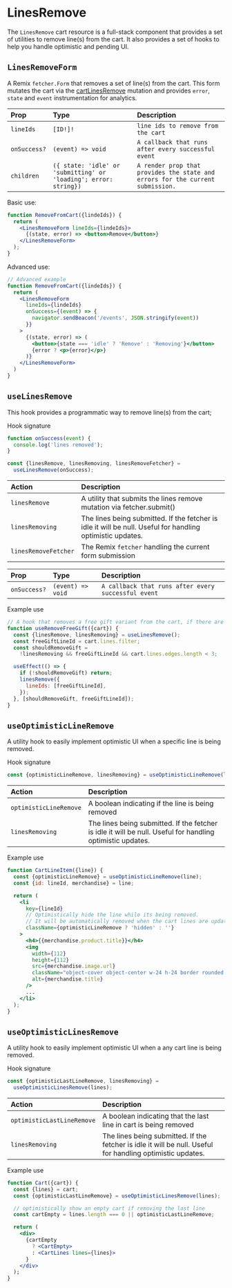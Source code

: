 # LinesRemove

The `LinesRemove` cart resource is a full-stack component that provides a set of utilities to remove line(s) from the cart. It also provides a set of hooks to help you handle optimistic and pending UI.

## `LinesRemoveForm`

A Remix `fetcher.Form` that removes a set of line(s) from the cart. This form mutates the cart via the [cartLinesRemove](https://shopify.dev/api/storefront/2022-10/mutations/cartLinesRemove) mutation and provides
`error`, `state` and `event` instrumentation for analytics.

| Prop         | Type                                                             | Description                                                                    |
| :----------- | :--------------------------------------------------------------- | :----------------------------------------------------------------------------- |
| `lineIds`    | `[ID!]!`                                                         | `line ids to remove from the cart`                                             |
| `onSuccess?` | `(event) => void`                                                | `A callback that runs after every successful event`                            |
| `children`   | `({ state: 'idle' or 'submitting' or 'loading'; error: string})` | `A render prop that provides the state and errors for the current submission.` |

Basic use:

```jsx
function RemoveFromCart({lindeIds}) {
  return (
    <LinesRemoveForm lineIds={lindeIds}>
      {(state, error) => <button>Remove</button>}
    </LinesRemoveForm>
  );
}
```

Advanced use:

```jsx
// Advanced example
function RemoveFromCart({lindeIds}) {
  return (
    <LinesRemoveForm
      lineIds={lindeIds}
      onSuccess={(event) => {
        navigator.sendBeacon('/events', JSON.stringify(event))
      }}
    >
      {(state, error) => (
        <button>{state === 'idle' ? 'Remove' : 'Removing'}</button>
        {error ? <p>{error}</p>}
      )}
    </LinesRemoveForm>
  )
}
```

## `useLinesRemove`

This hook provides a programmatic way to remove line(s) from the cart;

Hook signature

```jsx
function onSuccess(event) {
  console.log('lines removed');
}

const {linesRemove, linesRemoving, linesRemoveFetcher} =
  useLinesRemove(onSuccess);
```

| Action               | Description                                                                                                |
| :------------------- | :--------------------------------------------------------------------------------------------------------- |
| `linesRemove`        | A utility that submits the lines remove mutation via fetcher.submit()                                      |
| `linesRemoving`      | The lines being submitted. If the fetcher is idle it will be null. Useful for handling optimistic updates. |
| `linesRemoveFetcher` | The Remix `fetcher` handling the current form submission                                                   |

| Prop         | Type              | Description                                         |
| :----------- | :---------------- | :-------------------------------------------------- |
| `onSuccess?` | `(event) => void` | `A callback that runs after every successful event` |

Example use

```jsx
// A hook that removes a free gift variant from the cart, if there are less than 3 items in the cart
function useRemoveFreeGift({cart}) {
  const {linesRemove, linesRemoving} = useLinesRemove();
  const freeGiftLineId = cart.lines.filter;
  const shouldRemoveGift =
    !linesRemoving && freeGiftLineId && cart.lines.edges.length < 3;

  useEffect(() => {
    if (!shouldRemoveGift) return;
    linesRemove({
      lineIds: [freeGiftLineId],
    });
  }, [shouldRemoveGift, freeGiftLineId]);
}
```

## `useOptimisticLineRemove`

A utility hook to easily implement optimistic UI when a specific line is being removed.

Hook signature

```jsx
const {optimisticLineRemove, linesRemoving} = useOptimisticLineRemove(lines);
```

| Action                 | Description                                                                                                |
| :--------------------- | :--------------------------------------------------------------------------------------------------------- |
| `optimisticLineRemove` | A boolean indicating if the line is being removed                                                          |
| `linesRemoving`        | The lines being submitted. If the fetcher is idle it will be null. Useful for handling optimistic updates. |

Example use

```jsx
function CartLineItem({line}) {
  const {optimisticLineRemove} = useOptimisticLineRemove(line);
  const {id: lineId, merchandise} = line;

  return (
    <li
      key={lineId}
      // Optimistically hide the line while its being removed.
      // It will be automatically removed when the cart lines are updated
      className={optimisticLineRemove ? 'hidden' : ''}
    >
      <h4>{{merchandise.product.title}}</h4>
      <img
        width={112}
        height={112}
        src={merchandise.image.url}
        className="object-cover object-center w-24 h-24 border rounded md:w-28 md:h-28"
        alt={merchandise.title}
      />
      ...
    </li>
  );
}
```

## `useOptimisticLinesRemove`

A utility hook to easily implement optimistic UI when a any cart line is being removed.

Hook signature

```jsx
const {optimisticLastLineRemove, linesRemoving} =
  useOptimisticLinesRemove(lines);
```

| Action                     | Description                                                                                                |
| :------------------------- | :--------------------------------------------------------------------------------------------------------- |
| `optimisticLastLineRemove` | A boolean indicating that the last line in cart is being removed                                           |
| `linesRemoving`            | The lines being submitted. If the fetcher is idle it will be null. Useful for handling optimistic updates. |

Example use

```jsx
function Cart({cart}) {
  const {lines} = cart;
  const {optimisticLastLineRemove} = useOptimisticLinesRemove(lines);

  // optimistically show an empty cart if removing the last line
  const cartEmpty = lines.length === 0 || optimisticLastLineRemove;

  return (
    <div>
      {cartEmpty
        ? <CartEmpty>
        : <CartLines lines={lines}>
      }
    </div>
  );
}
```
